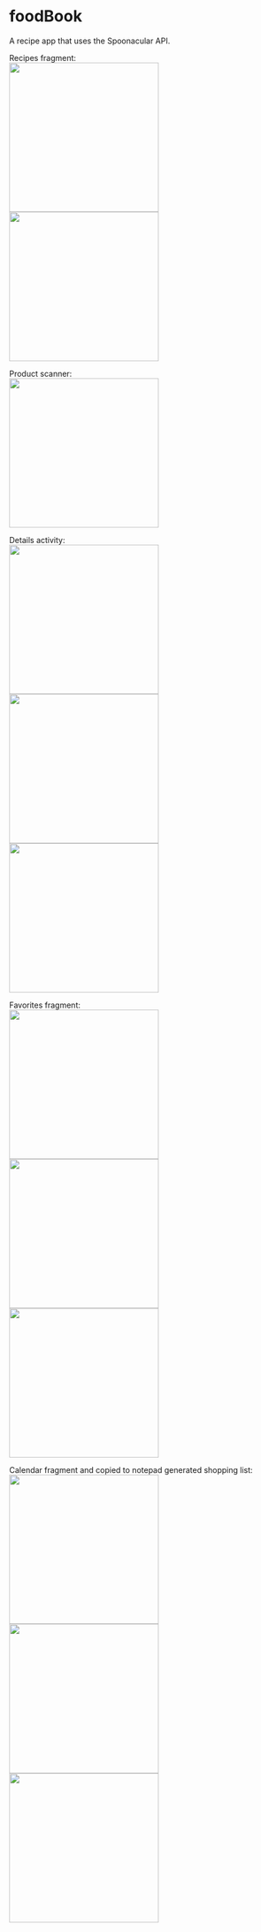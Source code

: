 # foodBook
A recipe app that uses the Spoonacular API.

Recipes fragment:  
<img src="screenshots/new1.jpg" width="270">
<img src="screenshots/new3.jpg" width="270">

Product scanner:  
<img src="screenshots/1_1.jpg" width="270">

Details activity:  
<img src="screenshots/new4.jpg" width="270">
<img src="screenshots/new5.jpg" width="270">
<img src="screenshots/new6.jpg" width="270">

Favorites fragment:  
<img src="screenshots/new7.png" width="270">
<img src="screenshots/new8.jpg" width="270">
<img src="screenshots/new9.jpg" width="270">

Calendar fragment and copied to notepad generated shopping list:  
<img src="screenshots/new10.jpg" width="270">
<img src="screenshots/new12.jpg" width="270">
<img src="screenshots/new13.jpg" width="270">
